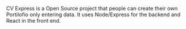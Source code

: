 CV Express is a Open Source project that people can create their own Portilofio only entering data. It uses Node/Express for the backend and React in the front end.
